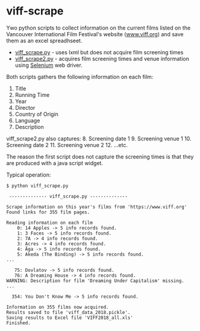 # viff-scrape

Ywo python scripts to collect information on the current films listed on the Vancouver International Film Festival's website (www.viff.org) and save them as an excel spreadhseet.

* [viff_scrape.py](viff_scrape.py) - uses lxml but does not acquire film screening times
* [viff_scrape2.py](viff_scrape2.py) - acquires film screening times and venue information using [Selenium](https://selenium-python.readthedocs.io) web driver.

Both scripts gathers the following information on each film:
1. Title	
2. Running Time	
3. Year	
4. Director	
5. Country of Origin	
6. Language	
7. Description

viff_scrape2.py also captures:
8. Screening date 1
9. Screening venue 1
10. Screening date 2
11. Screening venue 2
12. ...etc.

The reason the first script does not capture the screening times is that they are produced with a java script widget.

Typical operation:

```
$ python viff_scrape.py

 -------------- viff_scrape.py --------------

Scrape information on this year's films from 'https://www.viff.org'
Found links for 355 film pages.

Reading information on each film
    0: 14 Apples -> 5 info records found.
    1: 3 Faces -> 5 info records found.
    2: 7A -> 4 info records found.
    3: Acres -> 4 info records found.
    4: Ãga -> 5 info records found.
    5: Akeda (The Binding) -> 5 info records found.
...

   75: Dovlatov -> 5 info records found.
   76: A Dreaming House -> 4 info records found.
WARNING: Description for film 'Dreaming Under Capitalism' missing.
...

  354: You Don't Know Me -> 5 info records found.

Information on 355 films now acquired.
Results saved to file 'viff_data_2018.pickle'.
Saving results to Excel file 'VIFF2018_all.xls'
Finished.
```
